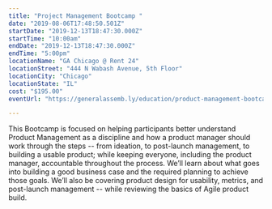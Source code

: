 ```yaml
---
title: "Project Management Bootcamp "
date: "2019-08-06T17:48:50.501Z"
startDate: "2019-12-13T18:47:30.000Z"
startTime: "10:00am"
endDate: "2019-12-13T18:47:30.000Z"
endTime: "5:00pm"
locationName: "GA Chicago @ Rent 24"
locationStreet: "444 N Wabash Avenue, 5th Floor"
locationCity: "Chicago"
locationState: "IL"
cost: "$195.00"
eventUrl: "https://generalassemb.ly/education/product-management-bootcamp/chicago/85681"

---
```


This Bootcamp is focused on helping participants better understand Product Management as a discipline and how a product manager should work through the steps -- from ideation, to post-launch management, to building a usable product; while keeping everyone, including the product manager, accountable throughout the process. We’ll learn about what goes into building a good business case and the required planning to achieve those goals. We’ll also be covering product design for usability, metrics, and post-launch management -- while reviewing the basics of Agile product build.

